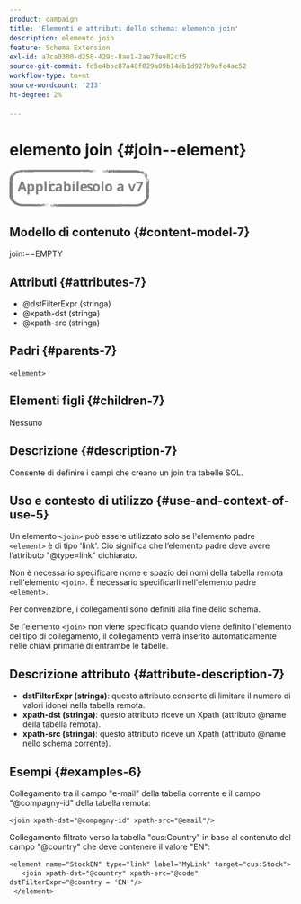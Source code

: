 ```yaml
---
product: campaign
title: 'Elementi e attributi dello schema: elemento join'
description: elemento join
feature: Schema Extension
exl-id: a7ca0300-d250-429c-8ae1-2ae7dee82cf5
source-git-commit: fd5e4bbc87a48f029a09b14ab1d927b9afe4ac52
workflow-type: tm+mt
source-wordcount: '213'
ht-degree: 2%

---
```


# elemento join {#join--element}

![](../../../assets/v7-only.svg)

## Modello di contenuto {#content-model-7}

join:==EMPTY

## Attributi {#attributes-7}

* @dstFilterExpr (stringa)
* @xpath-dst (stringa)
* @xpath-src (stringa)

## Padri {#parents-7}

`<element>`

## Elementi figli {#children-7}

Nessuno

## Descrizione {#description-7}

Consente di definire i campi che creano un join tra tabelle SQL.

## Uso e contesto di utilizzo {#use-and-context-of-use-5}

Un elemento `<join>` può essere utilizzato solo se l&#39;elemento padre `<element>` è di tipo &#39;link&#39;. Ciò significa che l’elemento padre deve avere l’attributo &quot;@type=link&quot; dichiarato.

Non è necessario specificare nome e spazio dei nomi della tabella remota nell&#39;elemento `<join>`. È necessario specificarli nell&#39;elemento padre `<element>`.

Per convenzione, i collegamenti sono definiti alla fine dello schema.

Se l&#39;elemento `<join>` non viene specificato quando viene definito l&#39;elemento del tipo di collegamento, il collegamento verrà inserito automaticamente nelle chiavi primarie di entrambe le tabelle.

## Descrizione attributo {#attribute-description-7}

* **dstFilterExpr (stringa)**: questo attributo consente di limitare il numero di valori idonei nella tabella remota.
* **xpath-dst (stringa)**: questo attributo riceve un Xpath (attributo @name della tabella remota).
* **xpath-src (stringa)**: questo attributo riceve un Xpath (attributo @name nello schema corrente).

## Esempi {#examples-6}

Collegamento tra il campo &quot;e-mail&quot; della tabella corrente e il campo &quot;@compagny-id&quot; della tabella remota:

```
<join xpath-dst="@compagny-id" xpath-src="@email"/>
```

Collegamento filtrato verso la tabella &quot;cus:Country&quot; in base al contenuto del campo &quot;@country&quot; che deve contenere il valore &quot;EN&quot;:

```
<element name="StockEN" type="link" label="MyLink" target="cus:Stock">
   <join xpath-dst="@country" xpath-src="@code" dstFilterExpr="@country = 'EN'"/>
 </element>
```
